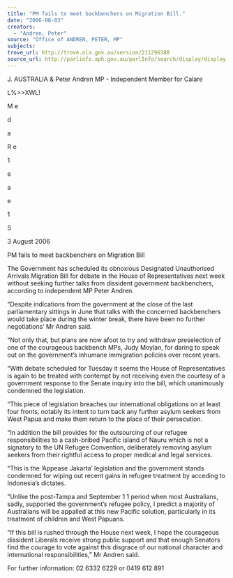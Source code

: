 ```yaml
---
title: "PM fails to meet backbenchers on Migration Bill."
date: "2006-08-03"
creators:
  - "Andren, Peter"
source: "Office of ANDREN, PETER, MP"
subjects:
trove_url: http://trove.nla.gov.au/version/211296388
source_url: http://parlinfo.aph.gov.au/parlInfo/search/display/display.w3p;query=Id%3A%22media/pressrel/2HGK6%22
---
```


  J. AUSTRALIA & Peter Andren MP - Independent Member for Calare 

  L%>>XWL! 

  M  e 

  d 

  a 

  R  e 

  1 

  e 

  a 

  e 

  1 

  S 

  3 August 2006 

  PM fails to meet backbenchers on Migration Bill 

  The Government has scheduled its obnoxious Designated Unauthorised Arrivals  Migration Bill for debate in the House of Representatives next week without seeking  further talks from dissident government backbenchers, according to independent MP  Peter Andren. 

  “Despite indications from the government at the close of the last parliamentary  sittings in June that talks with the concerned backbenchers would take place during  the winter break, there have been no further negotiations’ Mr Andren said. 

  “Not only that, but plans are now afoot to try and withdraw preselection of one of the  courageous backbench MPs, Judy Moylan, for daring to speak out on the  government’s inhumane immigration policies over recent years. 

  “With debate scheduled for Tuesday it seems the House of Representatives is again to  be treated with contempt by not receiving even the courtesy of a government  response to the Senate inquiry into the bill, which unanimously condemned the  legislation. 

  “This piece of legislation breaches our international obligations on at least four  fronts, notably its intent to turn back any further asylum seekers from West Papua  and make them return to the place of their persecution. 

  “In addition the bill provides for the outsourcing of our refugee responsibilities to a  cash-bribed Pacific island of Nauru which is not a signatory to the UN Refugee  Convention, deliberately removing asylum seekers from their rightful access to  proper medical and legal services. 

  “This is the ‘Appease Jakarta’ legislation and the government stands condemned for  wiping out recent gains in refugee treatment by acceding to Indonesia’s dictates. 

  “Unlike the post-Tampa and September 1 1 period when most Australians, sadly,  supported the government’s refugee policy, I predict a majority of Australians will be  appalled at this new Pacific solution, particularly in its treatment of children and West  Papuans. 

  “If this bill is rushed through the House next week, I hope the courageous dissident  Liberals receive strong public support and that enough Senators find the courage to  vote against this disgrace of our national character and international responsibilities,”  Mr Andren said. 

  For further information: 02 6332 6229 or 0419 612 891 

